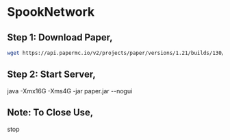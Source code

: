 # SpookNetwork

## Step 1: Download Paper,
```bash
wget https://api.papermc.io/v2/projects/paper/versions/1.21/builds/130/downloads/paper-1.21-130.jar
```
## Step 2: Start Server,

java -Xmx16G -Xms4G -jar paper.jar --nogui

## Note: To Close Use,

stop
